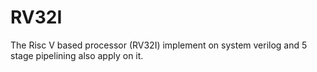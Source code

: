 # RV32I
The Risc V based processor (RV32I) implement on system verilog and 5 stage pipelining also apply on it.  
